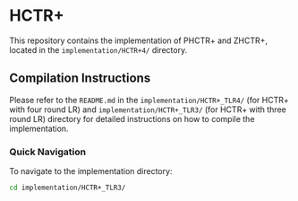 # HCTR+

This repository contains the implementation of PHCTR+ and ZHCTR+, located in the `implementation/HCTR+4/` directory.

## Compilation Instructions

Please refer to the `README.md` in the `implementation/HCTR+_TLR4/` (for HCTR+ with four round LR) and `implementation/HCTR+_TLR3/` (for HCTR+ with three round LR) directory for detailed instructions on how to compile the implementation.

### Quick Navigation

To navigate to the implementation directory:
```bash
cd implementation/HCTR+_TLR3/
